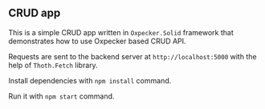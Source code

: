 ## CRUD app

This is a simple CRUD app written in `Oxpecker.Solid` framework that demonstrates how to use Oxpecker based CRUD API.

Requests are sent to the backend server at `http://localhost:5000` with the help of `Thoth.Fetch` library.

Install dependencies with `npm install` command.

Run it with `npm start` command.
